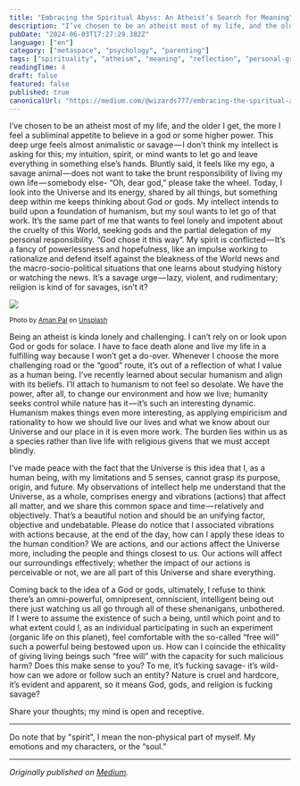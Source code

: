 ```yaml
---
title: "Embracing the Spiritual Abyss: An Atheist’s Search for Meaning"
description: "I’ve chosen to be an atheist most of my life, and the older I get, the more I feel a subliminal appetite to believe in a god or some higher…"
pubDate: "2024-06-03T17:27:29.382Z"
language: ["en"]
category: ["metaspace", "psychology", "parenting"]
tags: ["spirituality", "atheism", "meaning", "reflection", "personal-growth"]
readingTime: 4
draft: false
featured: false
published: true
canonicalUrl: "https://medium.com/@wizards777/embracing-the-spiritual-abyss-an-atheists-search-for-meaning-ceff0465263b"
---
```


I’ve chosen to be an atheist most of my life, and the older I get, the more I feel a subliminal appetite to believe in a god or some higher power. This deep urge feels almost animalistic or savage — I don’t think my intellect is asking for this; my intuition, spirit, or mind wants to let go and leave everything in something else’s hands. Bluntly said, it feels like my ego, a savage animal — does not want to take the brunt responsibility of living my own life — somebody else- “Oh, dear god,” please take the wheel. Today, I look into the Universe and its energy, shared by all things, but something deep within me keeps thinking about God or gods. My intellect intends to build upon a foundation of humanism, but my soul wants to let go of that work. It’s the same part of me that wants to feel lonely and impotent about the cruelty of this World, seeking gods and the partial delegation of my personal responsibility. “God chose it this way”. My spirit is conflicted — It’s a fancy of powerlessness and hopefulness, like an impulse working to rationalize and defend itself against the bleakness of the World news and the macro-socio-political situations that one learns about studying history or watching the news. It’s a savage urge — lazy, violent, and rudimentary; religion is kind of for savages, isn’t it?

![](https://cdn-images-1.medium.com/max/800/0*I644Z4a7Y42qYjkg)

<small>Photo by [Aman Pal](https://unsplash.com/@paman0744?utm_source=medium&utm_medium=referral) on [Unsplash](https://unsplash.com?utm_source=medium&utm_medium=referral)</small>

Being an atheist is kinda lonely and challenging. I can’t rely on or look upon God or gods for solace. I have to face death alone and live my life in a fulfilling way because I won’t get a do-over. Whenever I choose the more challenging road or the “good” route, it’s out of a reflection of what I value as a human being. I’ve recently learned about secular humanism and align with its beliefs. I’ll attach to humanism to not feel so desolate. We have the power, after all, to change our environment and how we live; humanity seeks control while nature has it — it’s such an interesting dynamic. Humanism makes things even more interesting, as applying empiricism and rationality to how we should live our lives and what we know about our Universe and our place in it is even more work. The burden lies within us as a species rather than live life with religious givens that we must accept blindly.

I’ve made peace with the fact that the Universe is this idea that I, as a human being, with my limitations and 5 senses, cannot grasp its purpose, origin, and future. My observations of intellect help me understand that the Universe, as a whole, comprises energy and vibrations (actions) that affect all matter, and we share this common space and time — relatively and objectively. That’s a beautiful notion and should be an unifying factor, objective and undebatable. Please do notice that I associated vibrations with actions because, at the end of the day, how can I apply these ideas to the human condition? We are actions, and our actions affect the Universe more, including the people and things closest to us. Our actions will affect our surroundings effectively; whether the impact of our actions is perceivable or not, we are all part of this Universe and share everything.

Coming back to the idea of a God or gods, ultimately, I refuse to think there’s an omni-powerful, omnipresent, omniscient, intelligent being out there just watching us all go through all of these shenanigans, unbothered. If I were to assume the existence of such a being, until which point and to what extent could I, as an individual participating in such an experiment (organic life on this planet), feel comfortable with the so-called “free will” such a powerful being bestowed upon us. How can I coincide the ethicality of giving living beings such “free will” with the capacity for such malicious harm? Does this make sense to you? To me, it’s fucking savage- it’s wild- how can we adore or follow such an entity? Nature is cruel and hardcore, it’s evident and apparent, so it means God, gods, and religion is fucking savage?

Share your thoughts; my mind is open and receptive.

---

Do note that by "spirit", I mean the non-physical part of myself. My emotions and my characters, or the “soul.”

---

_Originally published on [Medium](https://medium.com/@wizards777/embracing-the-spiritual-abyss-an-atheists-search-for-meaning-ceff0465263b)._
